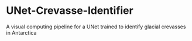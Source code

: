# UNet-Crevasse-Identifier
A visual computing pipeline for a UNet trained to identify glacial crevasses in Antarctica
